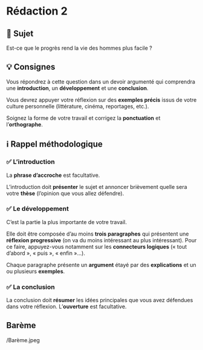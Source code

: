 # Rédaction 2

## 📄 Sujet

Est-ce que le progrès rend la vie des hommes plus facile ?

## 💡 Consignes

Vous répondrez à cette question dans un devoir argumenté qui comprendra une **introduction**, un **développement** et une **conclusion**.

Vous devrez appuyer votre réflexion sur des **exemples précis** issus de votre culture personnelle (littérature, cinéma, reportages, etc.).

Soignez la forme de votre travail et corrigez la **ponctuation** et l’**orthographe**.

## ℹ️ Rappel méthodologique

### ✅ L’introduction

La **phrase d’accroche** est facultative.

L’introduction doit **présenter** le sujet et annoncer brièvement quelle sera votre **thèse** (l’opinion que vous allez défendre).

### ✅ Le développement

C’est la partie la plus importante de votre travail.

Elle doit être composée d’au moins **trois paragraphes** qui présentent une **réflexion progressive** (on va du moins intéressant au plus intéressant). Pour ce faire, appuyez-vous notamment sur les **connecteurs logiques** (« tout d’abord », « puis », « enfin »...).

Chaque paragraphe présente un **argument** étayé par des **explications** et un ou plusieurs **exemples**.

### ✅ La conclusion

La conclusion doit **résumer** les idées principales que vous avez défendues dans votre réflexion.
L’**ouverture** est facultative.

## Barème

/Barème.jpeg
